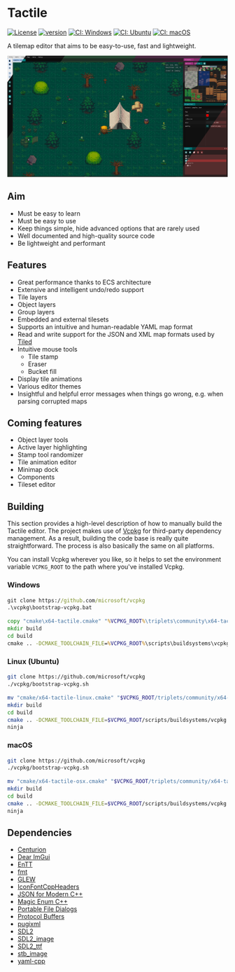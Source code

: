 # Tactile

[![License](https://img.shields.io/badge/license-GPL3-blue.svg)](https://opensource.org/licenses/GPL-3.0)
[![version](https://img.shields.io/github/v/release/albin-johansson/tactile)](https://github.com/albin-johansson/tactile/releases)
[![CI: Windows](https://github.com/albin-johansson/tactile/actions/workflows/windows.yml/badge.svg?branch=dev)](https://github.com/albin-johansson/tactile/actions/workflows/windows.yml)
[![CI: Ubuntu](https://github.com/albin-johansson/tactile/actions/workflows/ubuntu.yml/badge.svg?branch=dev)](https://github.com/albin-johansson/tactile/actions/workflows/ubuntu.yml)
[![CI: macOS](https://github.com/albin-johansson/tactile/actions/workflows/macos.yml/badge.svg?branch=dev)](https://github.com/albin-johansson/tactile/actions/workflows/macos.yml)

A tilemap editor that aims to be easy-to-use, fast and lightweight.

![example](meta/splash.png "splash")

## Aim

* Must be easy to learn
* Must be easy to use
* Keep things simple, hide advanced options that are rarely used
* Well documented and high-quality source code
* Be lightweight and performant

## Features

* Great performance thanks to ECS architecture
* Extensive and intelligent undo/redo support
* Tile layers
* Object layers
* Group layers
* Embedded and external tilesets
* Supports an intuitive and human-readable YAML map format
* Read and write support for the JSON and XML map formats used by [Tiled](https://www.mapeditor.org/)
* Intuitive mouse tools
  * Tile stamp
  * Eraser
  * Bucket fill
* Display tile animations
* Various editor themes
* Insightful and helpful error messages when things go wrong, e.g. when parsing corrupted maps

## Coming features

* Object layer tools
* Active layer highlighting
* Stamp tool randomizer
* Tile animation editor
* Minimap dock
* Components
* Tileset editor

## Building

This section provides a high-level description of how to manually build the Tactile editor. The
project makes use of [Vcpkg](https://github.com/microsft/vcpkg) for third-party dependency
management. As a result, building the code base is really quite straightforward. The process is also
basically the same on all platforms.

You can install Vcpkg wherever you like, so it helps to set the environment variable `VCPKG_ROOT` to
the path where you've installed Vcpkg.

### Windows

```cmd
git clone https://github.com/microsoft/vcpkg
.\vcpkg\bootstrap-vcpkg.bat
```

```cmd
copy "cmake\x64-tactile.cmake" "%VCPKG_ROOT%\triplets\community\x64-tactile.cmake"
mkdir build
cd build
cmake .. -DCMAKE_TOOLCHAIN_FILE=%VCPKG_ROOT%\scripts\buildsystems\vcpkg.cmake -DVCPKG_TARGET_TRIPLET=x64-tactile -GNinja
```

### Linux (Ubuntu)

```bash
git clone https://github.com/microsoft/vcpkg
./vcpkg/bootstrap-vcpkg.sh
```

```bash
mv "cmake/x64-tactile-linux.cmake" "$VCPKG_ROOT/triplets/community/x64-tactile-linux.cmake"
mkdir build
cd build
cmake .. -DCMAKE_TOOLCHAIN_FILE=$VCPKG_ROOT/scripts/buildsystems/vcpkg.cmake -DVCPKG_TARGET_TRIPLET=x64-tactile-linux -GNinja
ninja
```

### macOS

```bash
git clone https://github.com/microsoft/vcpkg
./vcpkg/bootstrap-vcpkg.sh
```

```bash
mv "cmake/x64-tactile-osx.cmake" "$VCPKG_ROOT/triplets/community/x64-tactile-osx.cmake"
mkdir build
cd build
cmake .. -DCMAKE_TOOLCHAIN_FILE=$VCPKG_ROOT/scripts/buildsystems/vcpkg.cmake -DVCPKG_TARGET_TRIPLET=x64-tactile-osx -GNinja
ninja
```

## Dependencies

* [Centurion](https://github.com/albin-johansson/centurion)
* [Dear ImGui](https://github.com/ocornut/imgui)
* [EnTT](https://github.com/skypjack/entt)
* [fmt](https://github.com/fmtlib/fmt)
* [GLEW](https://github.com/nigels-com/glew)
* [IconFontCppHeaders](https://github.com/juliettef/IconFontCppHeaders)
* [JSON for Modern C++](https://github.com/nlohmann/json)
* [Magic Enum C++](https://github.com/Neargye/magic_enum)
* [Portable File Dialogs](https://github.com/samhocevar/portable-file-dialogs)
* [Protocol Buffers](https://github.com/protocolbuffers/protobuf)
* [pugixml](https://github.com/zeux/pugixml)
* [SDL2](https://github.com/libsdl-org/SDL)
* [SDL2_image](https://github.com/libsdl-org/SDL_image)
* [SDL2_ttf](https://github.com/libsdl-org/SDL_ttf)
* [stb_image](https://github.com/nothings/stb)
* [yaml-cpp](https://github.com/jbeder/yaml-cpp)
